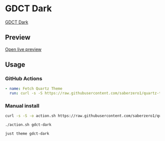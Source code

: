 # GDCT Dark

[GDCT Dark](#)

## Preview

[Open live preview](https://quartz-themes.github.io/gdct-dark/)

## Usage

### GitHub Actions

```yaml
- name: Fetch Quartz Theme
  run: curl -s -S https://raw.githubusercontent.com/saberzero1/quartz-themes/master/action.sh | bash -s -- gdct-dark
```

### Manual install

```bash
curl -s -S -o action.sh https://raw.githubusercontent.com/saberzero1/quartz-themes/master/action.sh

./action.sh gdct-dark
```

```bash
just theme gdct-dark
```
